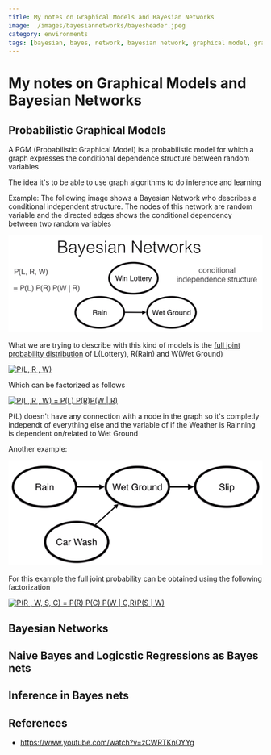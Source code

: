 ```yaml
---
title: My notes on Graphical Models and Bayesian Networks
image:  /images/bayesiannetworks/bayesheader.jpeg
category: environments
tags: [bayesian, bayes, network, bayesian network, graphical model, graphical, model, notes]
---
```


# My notes on Graphical Models and Bayesian Networks

## Probabilistic Graphical Models

A PGM (Probabilistic Graphical Model) is a probabilistic model for which a graph expresses the conditional dependence structure between random variables

The idea it's to be able to use graph algorithms to do inference and learning

Example: The following image shows a Bayesian Network who describes a conditional independent structure. The nodes of this network are random variable and the directed edges shows the conditional dependency between two random variables

![example](/assets/images/bayesiannetworks/example1.png)

What we are trying to describe with this kind of models is the [full joint probability distribution](https://en.wikipedia.org/wiki/Joint_probability_distribution) of L(Lottery), R(Rain) and W(Wet Ground)

<a href="https://www.codecogs.com/eqnedit.php?latex=P(L,&space;R&space;,&space;W)" target="_blank"><img src="https://latex.codecogs.com/gif.latex?P(L,&space;R&space;,&space;W)" title="P(L, R , W)" /></a>

Which can be factorized as follows

<a href="https://www.codecogs.com/eqnedit.php?latex=P(L,&space;R&space;,&space;W)&space;=&space;P(L)&space;P(R)P(W&space;|&space;R)" target="_blank"><img src="https://latex.codecogs.com/gif.latex?P(L,&space;R&space;,&space;W)&space;=&space;P(L)&space;P(R)P(W&space;|&space;R)" title="P(L, R , W) = P(L) P(R)P(W | R)" /></a>

P(L) doesn't have any connection with a node in the graph so it's completly independt of everything else and the variable of if the Weather is Rainning is dependent on/related to Wet Ground

Another example:

![example](/assets/images/bayesiannetworks/example2.png)

For this example the full joint probability can be obtained using the following factorization

<a href="https://www.codecogs.com/eqnedit.php?latex=P(R&space;,&space;W,&space;S,&space;C)&space;=&space;P(R)&space;P(C)&space;P(W&space;|&space;C,R)P(S&space;|&space;W)" target="_blank"><img src="https://latex.codecogs.com/gif.latex?P(R&space;,&space;W,&space;S,&space;C)&space;=&space;P(R)&space;P(C)&space;P(W&space;|&space;C,R)P(S&space;|&space;W)" title="P(R , W, S, C) = P(R) P(C) P(W | C,R)P(S | W)" /></a>



## Bayesian Networks

## Naive Bayes and Logicstic Regressions as Bayes nets

## Inference in Bayes nets


## References 

- https://www.youtube.com/watch?v=zCWRTKnOYYg
